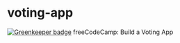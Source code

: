 # voting-app

[![Greenkeeper badge](https://badges.greenkeeper.io/thebearingedge/inqur.svg)](https://greenkeeper.io/)
freeCodeCamp: Build a Voting App
